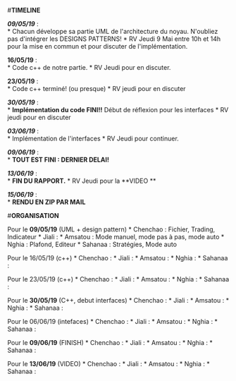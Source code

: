 #__TIMELINE__


  _**09/05/19**_ :  
                  * Chacun développe sa partie UML de l'architecture du noyau. N'oubliez pas d'intégrer les DESIGNS PATTERNS!
                  * RV Jeudi 9 Mai entre 10h et 14h pour la mise en commun et pour discuter de l'implémentation.
              
  **16/05/19** :  
                * Code c++ de notre partie.
                * RV Jeudi pour en discuter.
              
  **23/05/19** :  
                  * Code c++ terminé! (ou presque)
                  * RV jeudi pour en discuter
  
  _**30/05/19**_ :  
                  * **Implémentation du code FINI!!** Début de réflexion pour les interfaces
                  * RV jeudi pour en discuter
  
  _**03/06/19**_ :  
                  * Implémentation de l'interfaces
                  * RV Jeudi pour continuer.
  
_**09/06/19**_ :  
                  * **TOUT EST FINI : DERNIER DELAI!**
  
_**13/06/19**_ :  
                * **FIN DU RAPPORT.** 
                * RV Jeudi pour la **VIDEO **
  
_**15/06/19**_ :  
                * **RENDU EN ZIP PAR MAIL**



#__ORGANISATION__


Pour le **09/05/19** (UML + design pattern)
         * Chenchao : Fichier, Trading, Indicateur
         * Jiali    : 
         * Amsatou  : Mode manuel, mode pas à pas, mode auto
         * Nghia    : Plafond, Editeur
         * Sahanaa  : Stratégies, Mode auto
 
Pour le 16/05/19 (c++)
         * Chenchao :
         * Jiali    :
         * Amsatou  :
         * Nghia    :
         * Sahanaa  :

Pour le 23/05/19 (c++)
         * Chenchao :
         * Jiali    :
         * Amsatou  :
         * Nghia    :
         * Sahanaa  :

Pour le **30/05/19** (C++, debut interfaces)
         * Chenchao :
         * Jiali    :
         * Amsatou  :
         * Nghia    :
         * Sahanaa  :

Pour le 06/06/19 (intefaces)
         * Chenchao :
         * Jiali    :
         * Amsatou  :
         * Nghia    :
         * Sahanaa  :
         
Pour le **09/06/19** (FINISH)
         * Chenchao :
         * Jiali    :
         * Amsatou  :
         * Nghia    :
         * Sahanaa  :
         
 Pour le **13/06/19** (VIDEO)
         * Chenchao :
         * Jiali    :
         * Amsatou  :
         * Nghia    :
         * Sahanaa  :
